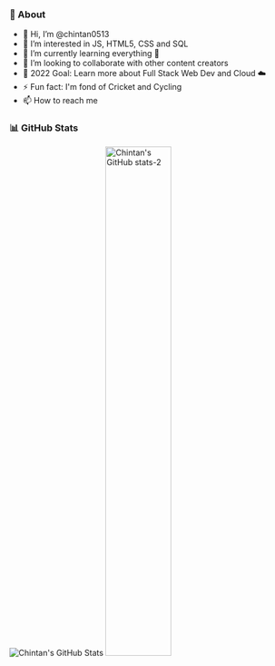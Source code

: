 ### 📝 About
 
 - 👋 Hi, I’m @chintan0513 <br>
 - 👀 I’m interested in JS, HTML5, CSS and SQL <br>
 - 🌱 I’m currently learning everything 🤣 <br>
 - 👯 I’m looking to collaborate with other content creators <br>
 - 🥅 2022 Goal: Learn more about Full Stack Web Dev and Cloud ☁️ <br>
 - ⚡ Fun fact: I'm fond of Cricket and Cycling <br>
 - 📫 How to reach me <br>
       
### 📊 GitHub Stats
  
 ![Chintan's GitHub Stats](https://github-readme-stats.vercel.app/api?username=chintan0513&show_icons=true&theme=tokyonight)
 <img src="https://github-readme-streak-stats.herokuapp.com/?user=chintan0513&theme=dark" width="48%" alt="Chintan's GitHub stats-2"/>
